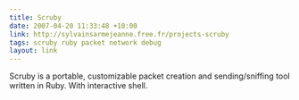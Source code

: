 ```yaml
---
title: Scruby
date: 2007-04-20 11:33:48 +10:00
link: http://sylvainsarmejeanne.free.fr/projects-scruby
tags: scruby ruby packet network debug
layout: link
---
```

Scruby is a portable, customizable packet creation and sending/sniffing tool written in Ruby. With interactive shell.
